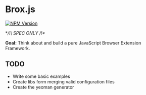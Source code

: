 
# Brox.js

[![NPM Version][npm-image]][npm-url]

**/!\ SPEC ONLY /!\**

**Goal:** Think about and build a pure JavaScript Browser Extension Framework.

## TODO

- Write some basic examples
- Create libs form merging valid configuration files
- Create the yeoman generator

[npm-image]: https://img.shields.io/npm/v/express.svg
[npm-url]: https://www.npmjs.com/package/broxjs
